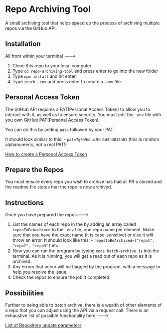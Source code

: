 # Repo Archiving Tool

A small archiving tool that helps speed up the process of archiving multiple repos via the GitHub API.

## Installation

All from within your terminal --->

1. Clone this repo to your local computer
2. Type `cd repo-archiving-tool` and press enter to go into the new folder
3. Type `npm install` and hit enter.
4. Type `touch .env` and press enter to create a `.env` file.

## Personal Access Token

The GitHub API requires a PAT(Personal Access Token) to allow you to interact with it, as well as to ensure security.
You must edit the `.env` file with you own GitHub PAT(Personal Access Token).

You can do this by adding `pat=`
followed by your PAT.

It should look similar to this: -
`pat=7g9h9uhui9dh1d8hd012h01` (this is random alphanumeric, not a real PAT!)

[How to create a Personal Access Token](https://docs.github.com/en/authentication/keeping-your-account-and-data-secure/managing-your-personal-access-tokens)

## Prepare the Repos

You must ensure every repo you wish to archive has had all PR's closed and the readme file states that the
repo is now archived.

## Instructions

Once you have prepared the repos--->

1. List the names of each repo in the by adding an array called `reposToBeArchived` to the `.env` file, one repo name per
   element. Make sure that you have the exact name (it is case-sensitive) or else it will throw an error. It should
   look like this: -
   `reposToBeArchived=["repo1", "repo2", "repo3"]` etc.
2. Now you can run the program by typing `node batch-archive.js` into the terminal. As it is running, you will get
   a read out of each repo as it is archived.
3. Any errors that occur will be flagged by the program, with a message to help you resolve the issue.
4. Check the repos to ensure the job it completed.

## Possibilities

Further to being able to batch archive, there is a wealth of other elements of a repo that you can adjust using the
API via a request call. There is an exhaustive list of possible functionality here --->

[List of Repository update parameters](https://docs.github.com/en/rest/repos/repos?apiVersion=2022-11-28#update-a-repository)